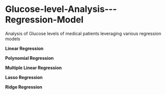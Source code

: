 # Glucose-level-Analysis---Regression-Model
Analysis of Glucose levels of medical patients leveraging various regression models

**Linear Regression**

**Polynomial Regression**

**Multiple Linear Regression**

**Lasso Regression**

**Ridge Regression**
